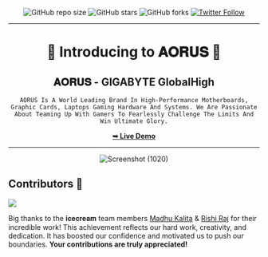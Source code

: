 <div align="center">

![GitHub repo size](https://img.shields.io/github/repo-size/codeaashu/AORUS-ReimagineRound1)
  ![GitHub stars](https://img.shields.io/github/stars/codeaashu/AORUS-ReimagineRound1?style=social)
  ![GitHub forks](https://img.shields.io/github/forks/codeaashu/AORUS-ReimagineRound1?style=social)
[![Twitter Follow](https://img.shields.io/twitter/follow/warrior_aashuu?style=social)](https://twitter.com/intent/follow?screen_name=warrior_aashuu)
<hr>
  <h1 align="center">🌟 Introducing to 𝐀𝐎𝐑𝐔𝐒 🌟</h1>

  <h2 align="center">𝐀𝐎𝐑𝐔𝐒 - GIGABYTE GlobalHigh</h2>

`AORUS Is A World Leading Brand In High-Performance Motherboards, Graphic Cards, Laptops Gaming Hardware And Systems. We Are Passionate About Teaming Up With Gamers To Fearlessly Challenge The Limits And Win Ultimate Glory.`

  <a href="https://aorus-reimagine.vercel.app/"><strong>➥ Live Demo</strong></a>

</div> <hr>
<div align="center">

 ![Screenshot (1020)](https://github.com/user-attachments/assets/f43faa5b-371c-4b9e-9711-12185fdfe90b)


</div>

<a id="contributors"></a>

## Contributors 🤝

<a href="https://github.com/codeaashu/AORUS-ReimagineRound1/graphs/contributors">
  <img src="https://contrib.rocks/image?repo=codeaashu/AORUS-ReimagineRound1" />
</a>

Big thanks to the 𝐢𝐜𝐞𝐜𝐫𝐞𝐚𝐦 team members <a href="https://github.com/madhukalita">Madhu Kalita</a> & <a href="https://github.com/rishuu-12">Rishi Raj</a> for their incredible work! This achievement reflects our hard work, creativity, and dedication. It has boosted our confidence and motivated us to push our boundaries. **Your contributions are truly appreciated!**
